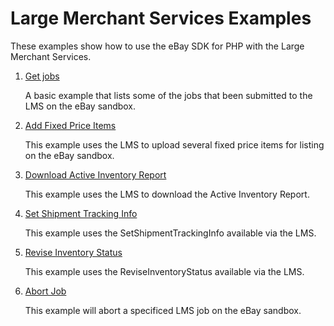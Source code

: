 # Large Merchant Services Examples

These examples show how to use the eBay SDK for PHP with the Large Merchant Services.

1. [Get jobs](https://github.com/davidtsadler/ebay-sdk-examples/blob/master/large-merchant-services/01-get-jobs.php)

   A basic example that lists some of the jobs that been submitted to the LMS on the eBay sandbox.

1. [Add Fixed Price Items](https://github.com/davidtsadler/ebay-sdk-examples/blob/master/large-merchant-services/02-add-fixed-price-items.php)

   This example uses the LMS to upload several fixed price items for listing on the eBay sandbox.

1. [Download Active Inventory Report](https://github.com/davidtsadler/ebay-sdk-examples/blob/master/large-merchant-services/03-download-active-inventory-report.php)

   This example uses the LMS to download the Active Inventory Report.

1. [Set Shipment Tracking Info](https://github.com/davidtsadler/ebay-sdk-examples/blob/master/large-merchant-services/04-set-shipment-tracking-info.php)

   This example uses the SetShipmentTrackingInfo available via the LMS.

1. [Revise Inventory Status](https://github.com/davidtsadler/ebay-sdk-examples/blob/master/large-merchant-services/05-revise-inventory-status.php)

   This example uses the ReviseInventoryStatus available via the LMS.

1. [Abort Job](https://github.com/davidtsadler/ebay-sdk-examples/blob/master/large-merchant-services/06-abort.job.php)

   This example will abort a specificed LMS job on the eBay sandbox.
